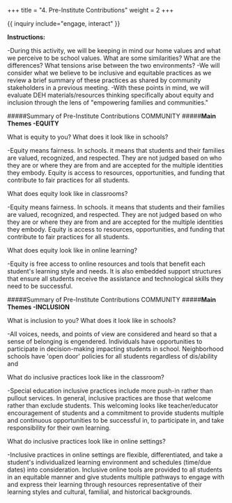 +++
title = "4. Pre-Institute Contributions"
weight = 2
+++

{{ inquiry include="engage, interact" }}

**Instructions:**

-During this activity, we will be keeping in mind our home values and what we perceive to be school values. What are some similarities? What are the differences? What tensions arise between the two environments?
-We will consider what we believe to be inclusive and equitable practices as we review a brief summary of these practices as shared by community stakeholders in a previous meeting.
-With these points in mind, we will evaluate DEH materials/resources thinking specifically about equity and inclusion through the lens of "empowering families and communities."

#####Summary of Pre-Institute Contributions COMMUNITY
#####**Main Themes -EQUITY**

What is equity to you? What does it look like in schools?

-Equity means fairness. In schools. it means that students and their families are valued, recognized, and respected. They are not judged based on who they are or where they are from and are accepted for the multiple identities they embody. Equity is access to resources, opportunities, and funding that contribute to fair practices for all students.

What does equity look like in classrooms?

-Equity means fairness. In schools. it means that students and their families are valued, recognized, and respected. They are not judged based on who they are or where they are from and are accepted for the multiple identities they embody. Equity is access to resources, opportunities, and funding that contribute to fair practices for all students.

What does equity look like in online learning?

-Equity is free access to online resources and tools that benefit each student's learning style and needs. It is also embedded support structures that ensure all students receive the assistance and technological skills they need to be successful.

#####Summary of Pre-Institute Contributions COMMUNITY
#####**Main Themes -INCLUSION**

What is inclusion to you? What does it look
like in schools?

-All voices, needs, and points of view are considered and heard so that a sense of belonging is engendered. Individuals have opportunities to participate in decision-making impacting students in school. Neighborhood schools have 'open door' policies for all students regardless of dis/ability and

What do inclusive practices look like in the classroom?

-Special education inclusive practices include more push-in rather than pullout services. In general, inclusive practices are those that welcome rather than exclude students. This welcoming looks like teacher/educator encouragement of students and a commitment to provide students multiple and continuous opportunities to be successful in, to participate in, and take responsibility for their own learning.

What do inclusive practices look like in online settings?

-Inclusive practices in online settings are flexible, differentiated, and take a student's individualized learning environment and schedules (time/due dates) into consideration. Inclusive online tools are provided to all students in an equitable manner and give students multiple pathways to engage with and express their learning through resources representative of their learning styles and cultural, familial, and historical backgrounds. 
